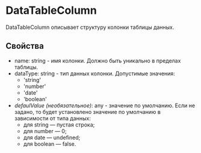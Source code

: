 # DataTableColumn
DataTableColumn описывает структуру колонки таблицы данных.

## Свойства
- name: string - имя колонки. Должно быть уникально в пределах таблицы.
- dataType: string - тип данных колонки. Допустимые значения:
   - 'string'
   - 'number'
   - 'date'
   - 'boolean'
 - *defaulValue (необязательное)*: any - значение по умолчанию. Если не задано, то будет установлено значение по умолчанию в зависимости от типа данных:
    - для string — пустая строка;
    - для number — 0;
    - для date — undefined;
    - для boolean — false.